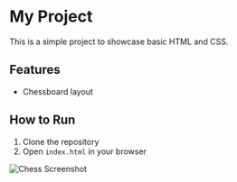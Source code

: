 # My Project

This is a simple project to showcase basic HTML and CSS.

## Features
- Chessboard layout

## How to Run
1. Clone the repository
2. Open `index.html` in your browser
   
![Chess Screenshot](https://github.com/user-attachments/assets/3c4aaaaa-d437-49d6-857a-6a237293179b)
